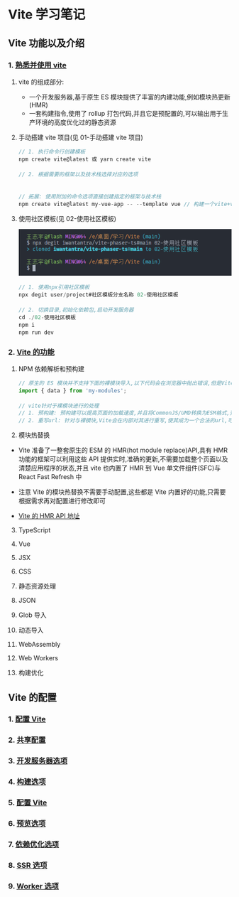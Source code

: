 <!--
 * @Author: wangzhiyu <w19165802736@163.com>
 * @version: 1.0.0
 * @Date: 2023-12-17 20:30:17
 * @LastEditTime: 2024-01-03 22:34:38
 * @Descripttion: Vite学习笔记
-->

# Vite 学习笔记

## Vite 功能以及介绍

### 1. [熟悉并使用 vite](https://cn.vitejs.dev/guide/)

1. vite 的组成部分:

   - 一个开发服务器,基于原生 ES 模块提供了丰富的内建功能,例如模块热更新(HMR)
   - 一套构建指令,使用了 rollup 打包代码,并且它是预配置的,可以输出用于生产环境的高度优化过的静态资源

2. 手动搭建 vite 项目(见 01-手动搭建 vite 项目)

   ```js
   // 1. 执行命令行创建模板
   npm create vite@latest 或 yarn create vite

   // 2. 根据需要的框架以及技术栈选择对应的选项


   // 拓展: 使用附加的命令选项直接创建指定的框架与技术栈
   npm create vite@latest my-vue-app -- --template vue // 构建一个vite+vue的项目
   ```

3. 使用社区模板(见 02-使用社区模板)

   ![使用示例](image.png)

   ```js
   // 1. 使用npx引用社区模板
   npx degit user/project#社区模板分支名称 02-使用社区模板

   // 2. 切换目录,初始化依赖包,启动开发服务器
   cd ./02-使用社区模板
   npm i
   npm run dev
   ```

### 2. [Vite 的功能](https://cn.vitejs.dev/guide/features.html)

1. NPM 依赖解析和预构建

   ```js
   // 原生的 ES 模块并不支持下面的裸模块导入,以下代码会在浏览器中抛出错误,但是Vite将会检测到所有被加载的源文件中的此类裸模块导入,并执行处理
   import { data } from 'my-modules';

   // vite针对于裸模块进行的处理
   // 1. 预构建: 预构建可以提高页面的加载速度,并且将CommonJS/UMD转换为ESM格式,预构建这一步骤由esbuild执行,也正是如此,使得Vite的冷启动事件比其余任何基于js的打包器都要快得多
   // 2. 重写url: 针对与裸模块,Vite会在内部对其进行重写,使其成为一个合法的url,可以找到正确的模块路径,例如会将上面的my-modules转换为/node_modules/.vite/deps/my-modules.js?v=f3sf2ebd
   ```

2. 模块热替换

- Vite 准备了一整套原生的 ESM 的 HMR(hot module replace)API,具有 HMR 功能的框架可以利用这些 API 提供实时,准确的更新,不需要加载整个页面以及清楚应用程序的状态,并且 vite 也内置了 HMR 到 Vue 单文件组件(SFC)与 React Fast Refresh 中

- 注意 Vite 的模块热替换不需要手动配置,这些都是 Vite 内置好的功能,只需要根据需求再对配置进行修改即可

- [Vite 的 HMR API 地址](https://cn.vitejs.dev/guide/api-hmr)

3. TypeScript

4. Vue

5. JSX

6. CSS

7. 静态资源处理

8. JSON

9. Glob 导入

10. 动态导入

11. WebAssembly

12. Web Workers

13. 构建优化

## Vite 的配置

### 1. [配置 Vite](https://cn.vitejs.dev/config/)

### 2. [共享配置](https://cn.vitejs.dev/config/shared-options.html)

### 3. [开发服务器选项](https://cn.vitejs.dev/config/server-options.html)

### 4. [构建选项](https://cn.vitejs.dev/config/build-options.html)

### 5. [配置 Vite](https://cn.vitejs.dev/config/)

### 6. [预览选项](https://cn.vitejs.dev/config/preview-options.html)

### 7. [依赖优化选项](https://cn.vitejs.dev/config/dep-optimization-options.html)

### 8. [SSR 选项](https://cn.vitejs.dev/config/ssr-options.html)

### 9. [Worker 选项](https://cn.vitejs.dev/config/worker-options.html)
